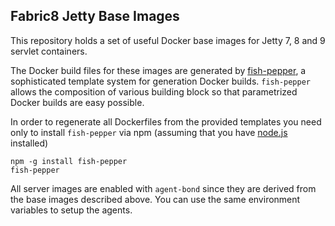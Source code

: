 ## Fabric8 Jetty Base Images

This repository holds a set of useful Docker base images for Jetty 7, 8 and 9  servlet containers.

The Docker build files for these images are generated by [fish-pepper](https://github.com/rhuss/fish-pepper), a sophisticated template system for generation Docker builds. `fish-pepper` allows the composition of various building block so that parametrized Docker builds are easy possible.

In order to regenerate all Dockerfiles from the provided templates you need only to install `fish-pepper` via npm (assuming that you have [node.js](https://nodejs.org/) installed)

```
npm -g install fish-pepper
fish-pepper
```

All server images are enabled with `agent-bond` since they are derived from the base images described above. You can use the same environment variables to setup the agents.
